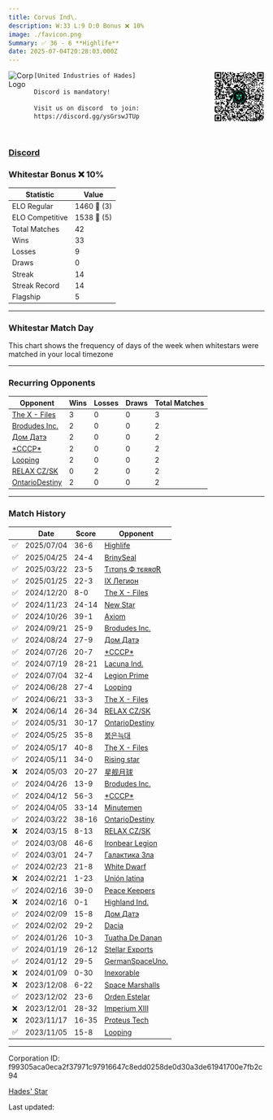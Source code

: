 ```yaml
---
title: ​Corvus Ind\.
description: W:33 L:9 D:0 Bonus ❌ 10%
image: ./favicon.png
Summary: ✅ 36 - 6 **Highlife**
date: 2025-07-04T20:28:03.000Z
---
```

<head>
<link rel="icon" type="image/x-icon" href="./favicon.ico">
</head>
<img align="left" width="50" height="50" src="./favicon.ico" alt="Corp Logo"><img align="right" width="100" height="100" src="./qr.png" alt="QR Code">

```
[United Industries of Hades]

Discord is mandatory! 

Visit us on discord  to join:
https://discord.gg/ysGrswJTUp
```
<br>

### [Discord](https://discord.gg/vPsNNxs)
### Whitestar Bonus ❌ 10%

| Statistic | Value |
| --- | --- |
| ELO Regular | 1460 🔺  (3)|
| ELO Competitive | 1538 🔺  (5)|
| Total Matches | 42 |
| Wins | 33 |
| Losses | 9 |
| Draws | 0 |
| Streak | 14 |
| Streak Record | 14 |
| Flagship | 5 |

---

### Whitestar Match Day

This chart shows the frequency of days of the week when whitestars were matched in your local timezone

<!-- Load Chart.js from jsDelivr CDN -->
<script src="https://cdn.jsdelivr.net/npm/chart.js@4.0.1"></script>

<!-- Create a canvas element where the chart will be rendered -->
<canvas id="myChart" width="400" height="200"></canvas>

<!-- JavaScript code to render the bar chart -->
<script>
    document.addEventListener("DOMContentLoaded", function() {
        // Ensure scanTime is an array; if empty, handle accordingly
        let timestamps = [1751228883,1745178478,1742183477,1737346897,1734291695,1731895002,1729477182,1726495556,1724066888,1721587037,1720983594,1719686494,1719166925,1718565598,1717960501,1716746557,1716174783,1715543241,1714963362,1714319967,1713732584,1712514185,1711915028,1710699911,1710098973,1709487509,1708880532,1708273834,1708111371,1707671629,1707665698,1707073628,1706443746,1705833403,1705228772,1704628046,1704375012,1701631257,1701049109,1701023561,1699820400,1698743281];

        const fontColor = 'rgba(64, 128, 160, 1)';

        // Function to convert Unix timestamps to day of the week (0=Sunday, 6=Saturday)
        function getDayOfWeek(timestamp) {
            return new Date(timestamp * 1000).getDay();
        }

        // Initialize an array to count occurrences for each day of the week
        let dayCounts = [0, 0, 0, 0, 0, 0, 0];

        // Populate the dayCounts array based on the scanTime data
        timestamps.forEach(ts => {
            let dayOfWeek = getDayOfWeek(ts);
            dayCounts[dayOfWeek]++;
        });

        // Chart.js configuration for the bar chart
        const data = {
            labels: ['Sunday', 'Monday', 'Tuesday', 'Wednesday', 'Thursday', 'Friday', 'Saturday'],
            datasets: [{
                data: dayCounts,
                backgroundColor: [
                    'rgba(0, 191, 255, 0.2)',   // Deep Sky Blue (Sunday)
                    'rgba(135, 206, 250, 0.2)', // Light Sky Blue (Monday)
                    'rgba(173, 216, 230, 0.2)', // Light Blue (Tuesday)
                    'rgba(214, 236, 243, 0.2)', // Custom light blue (Wednesday)
                    'rgba(173, 216, 230, 0.2)', // Light Blue (Thursday)
                    'rgba(135, 206, 250, 0.2)', // Light Sky Blue (Friday)
                    'rgba(0, 191, 255, 0.2)'    // Deep Sky Blue (Saturday)
                ],
                borderColor: [
                    'rgba(0, 191, 255, 1)',
                    'rgba(135, 206, 250, 1)',
                    'rgba(173, 216, 230, 1)',
                    'rgba(214, 236, 243, 1)',
                    'rgba(173, 216, 230, 1)',
                    'rgba(135, 206, 250, 1)',
                    'rgba(0, 191, 255, 1)'
                ],
                borderWidth: 1,
                minBarLength: 5
            }]
        };

        const config = {
            type: 'bar',
            data: data,
            options: {
                scales: {
                    y: {
                        beginAtZero: true,
                        ticks: {
                            stepSize: 1,
                            color: fontColor
                        },
                        grid: {
                            color: 'rgba(255, 255, 255, 0.2)'
                        }
                    },
                    x: {
                        ticks: {
                            color: fontColor
                        },
                        grid: {
                            display: false 
                        }
                    }
                },
                plugins: {
                    legend: {
                        display: false
                    }
                }
            }
        };

        // Render the chart
        const ctx = document.getElementById('myChart').getContext('2d');
        const myChart = new Chart(ctx, config);
    });
</script>
    
---
### Recurring Opponents

| Opponent | Wins | Losses | Draws | Total Matches |
| --- | --- | --- | --- | --- |
| [The X \- Files](https://ws.tsl.rocks/corp/f13cb0ae2dbb0654a2067c8749f86bce49edc5b520bd391c7af11948f23a41fb/) | 3 | 0 | 0 | 3 |
| [Brodudes Inc\.](https://ws.tsl.rocks/corp/774cdb53f03dd3b0e510fddcc7f25a9f8017a46393076d1acf45954241305466/) | 2 | 0 | 0 | 2 |
| [Дом Датэ](https://ws.tsl.rocks/corp/10cbcbd91c4084657bdab01ef573cc48170fbc4dd0ab533f96712f1cb6097ff2/) | 2 | 0 | 0 | 2 |
| [\*СССР\*](https://ws.tsl.rocks/corp/65faf5c743dd419a1573d1c665f229a41f1724e27d160e5d2b01a4417a707e0e/) | 2 | 0 | 0 | 2 |
| [Looping](https://ws.tsl.rocks/corp/08524086f45f2e6109e583baf940197663aa3e155c32fcdbb04f319343a5eb0c/) | 2 | 0 | 0 | 2 |
| [RELAX CZ/SK](https://ws.tsl.rocks/corp/051a82098a716580383e9ab0d025dd67a8e7ad93da00f1610c449a784f3dc825/) | 0 | 2 | 0 | 2 |
| [OntarioDestiny](https://ws.tsl.rocks/corp/806a86639b93c3a025e026bcedab96052be0e32b712c96217b3d5b330b3f5a6d/) | 2 | 0 | 0 | 2 |

---
### Match History

|  | Date | Score | Opponent |
| --- | --- | --- | --- |
| ✅ | 2025/07/04 | 36-6 | [Highlife](https://ws.tsl.rocks/corp/e667e116808de19118853c1729815a3431a83531f951514ab8aa77a345cc8e40/) |
| ✅ | 2025/04/25 | 24-4 | [BrinySeal](https://ws.tsl.rocks/corp/05ada6d14c0c53422b434d3d55b1440370f85e96f93c74992cb8c4eb8f5503ba/) |
| ✅ | 2025/03/22 | 23-5 | [Ƭιтαηѕ Ф тєʀʀσƦ](https://ws.tsl.rocks/corp/61696db57416971a365d3034c85eb5815c9ff04c0fbe5fa4be99689883df54af/) |
| ✅ | 2025/01/25 | 22-3 | [IX Легион](https://ws.tsl.rocks/corp/1621eab3bcc1ebffe496faadcde81cd31c503b2ac667ef88fbf2d64ea1f9908b/) |
| ✅ | 2024/12/20 | 8-0 | [The X \- Files](https://ws.tsl.rocks/corp/f13cb0ae2dbb0654a2067c8749f86bce49edc5b520bd391c7af11948f23a41fb/) |
| ✅ | 2024/11/23 | 24-14 | [New Star](https://ws.tsl.rocks/corp/76701c008d6499f16ec942e61adc3d6d80e931ff9407f8281b492789f8fab908/) |
| ✅ | 2024/10/26 | 39-1 | [Axiom](https://ws.tsl.rocks/corp/4000a010c205d318c766ba14fe1836eaab6652f1738a88cce8a8c69d0283e1b0/) |
| ✅ | 2024/09/21 | 25-9 | [Brodudes Inc\.](https://ws.tsl.rocks/corp/774cdb53f03dd3b0e510fddcc7f25a9f8017a46393076d1acf45954241305466/) |
| ✅ | 2024/08/24 | 27-9 | [Дом Датэ](https://ws.tsl.rocks/corp/10cbcbd91c4084657bdab01ef573cc48170fbc4dd0ab533f96712f1cb6097ff2/) |
| ✅ | 2024/07/26 | 20-7 | [\*СССР\*](https://ws.tsl.rocks/corp/65faf5c743dd419a1573d1c665f229a41f1724e27d160e5d2b01a4417a707e0e/) |
| ✅ | 2024/07/19 | 28-21 | [Lacuna Ind\.](https://ws.tsl.rocks/corp/09f1be75e07236be87e2fa3f6e2f82f396666cd220f25f1250ba8b9e71e1e1b7/) |
| ✅ | 2024/07/04 | 32-4 | [Legion Prime](https://ws.tsl.rocks/corp/4ec84e26e7ede18156541503f057342cbe9ac9ef9e53c7dbae99993832da067e/) |
| ✅ | 2024/06/28 | 27-4 | [Looping](https://ws.tsl.rocks/corp/08524086f45f2e6109e583baf940197663aa3e155c32fcdbb04f319343a5eb0c/) |
| ✅ | 2024/06/21 | 33-3 | [The X \- Files](https://ws.tsl.rocks/corp/f13cb0ae2dbb0654a2067c8749f86bce49edc5b520bd391c7af11948f23a41fb/) |
| ❌ | 2024/06/14 | 26-34 | [RELAX CZ/SK](https://ws.tsl.rocks/corp/051a82098a716580383e9ab0d025dd67a8e7ad93da00f1610c449a784f3dc825/) |
| ✅ | 2024/05/31 | 30-17 | [OntarioDestiny](https://ws.tsl.rocks/corp/806a86639b93c3a025e026bcedab96052be0e32b712c96217b3d5b330b3f5a6d/) |
| ✅ | 2024/05/25 | 35-8 | [붉은늑대](https://ws.tsl.rocks/corp/43d32b05645aaa9415d1c04ecbcea520d2ed5b90304770cb0ab3813cb86e2f49/) |
| ✅ | 2024/05/17 | 40-8 | [The X \- Files](https://ws.tsl.rocks/corp/f13cb0ae2dbb0654a2067c8749f86bce49edc5b520bd391c7af11948f23a41fb/) |
| ✅ | 2024/05/11 | 34-0 | [Rising star](https://ws.tsl.rocks/corp/b7037efd74e829aa4ac6e49960fa44cebe1477e23d25cf1640594d9168d630db/) |
| ❌ | 2024/05/03 | 20-27 | [星舰月球](https://ws.tsl.rocks/corp/b9a3e1e7fd3a235db7f440974db9210dc9a3b85c39fd437099f32f53cfe1e21c/) |
| ✅ | 2024/04/26 | 13-9 | [Brodudes Inc\.](https://ws.tsl.rocks/corp/774cdb53f03dd3b0e510fddcc7f25a9f8017a46393076d1acf45954241305466/) |
| ✅ | 2024/04/12 | 56-3 | [\*СССР\*](https://ws.tsl.rocks/corp/65faf5c743dd419a1573d1c665f229a41f1724e27d160e5d2b01a4417a707e0e/) |
| ✅ | 2024/04/05 | 33-14 | [Minutemen](https://ws.tsl.rocks/corp/9c909737404c072239b33c57ec002c06c45552ec1b97fe1d07eb95090e2346a8/) |
| ✅ | 2024/03/22 | 38-16 | [OntarioDestiny](https://ws.tsl.rocks/corp/806a86639b93c3a025e026bcedab96052be0e32b712c96217b3d5b330b3f5a6d/) |
| ❌ | 2024/03/15 | 8-13 | [RELAX CZ/SK](https://ws.tsl.rocks/corp/051a82098a716580383e9ab0d025dd67a8e7ad93da00f1610c449a784f3dc825/) |
| ✅ | 2024/03/08 | 46-6 | [Ironbear Legion](https://ws.tsl.rocks/corp/256873683be88bf78e3d4f1fda68e669c8be11e78a85f9add19e60facc9831b0/) |
| ✅ | 2024/03/01 | 24-7 | [Галактика Зла](https://ws.tsl.rocks/corp/1495d852070d8182229d3cb26e828265d4525a9ef97a9b377415b803b01d6101/) |
| ✅ | 2024/02/23 | 21-8 | [White Dwarf](https://ws.tsl.rocks/corp/02293e0ec2e4f96dcdcf4551de1cfa6a278a4c53ac62e80c4212912fa4eda15b/) |
| ❌ | 2024/02/21 | 1-23 | [Unión latina](https://ws.tsl.rocks/corp/9919a50d277644f496c19d5becdf40abb251d000345f049632329f0b35b7fbf1/) |
| ✅ | 2024/02/16 | 39-0 | [Peace Keepers](https://ws.tsl.rocks/corp/7ac71c394c017639785b3ecaa8087bd3b9a9d134e05d22703a3e18217da3380d/) |
| ❌ | 2024/02/16 | 0-1 | [Highland Ind\.](https://ws.tsl.rocks/corp/ba78f9ff67f8944bf4b0152d98968e0ad6c9c86cc2fc518284c0745060e90e2c/) |
| ✅ | 2024/02/09 | 15-8 | [Дом Датэ](https://ws.tsl.rocks/corp/10cbcbd91c4084657bdab01ef573cc48170fbc4dd0ab533f96712f1cb6097ff2/) |
| ✅ | 2024/02/02 | 29-2 | [Dacia](https://ws.tsl.rocks/corp/d8563bf3a556340ec2c88487fc9fedd13d21578ef770f81e2ddcc322204d9e8d/) |
| ✅ | 2024/01/26 | 10-3 | [Tuatha De Danan](https://ws.tsl.rocks/corp/7741dbd0c9e7ddbc162e374691cb3346e4bb6600840f7962ec4a4414d5d2f780/) |
| ✅ | 2024/01/19 | 26-12 | [Stellar Exports](https://ws.tsl.rocks/corp/44e91582df527f0e9d3977b4c713db38b9c73a98e95ba353eccdcc601e64d027/) |
| ✅ | 2024/01/12 | 29-5 | [GermanSpaceUno\.](https://ws.tsl.rocks/corp/47482f042b35cecaaaf58ee05b6672bab3c49469b039f75f304535ffd2d02491/) |
| ❌ | 2024/01/09 | 0-30 | [Inexorable](https://ws.tsl.rocks/corp/8343908ac19af8666d7765db00e5eb603d9e87bbbfe273c81d9b9b2329ca0827/) |
| ❌ | 2023/12/08 | 6-22 | [Space Marshalls](https://ws.tsl.rocks/corp/6a41cc36abf3a28a1c26bc22843f1892d6938e8eb1e8f8a10fd9e6e964e06c2c/) |
| ✅ | 2023/12/02 | 23-6 | [Orden Estelar](https://ws.tsl.rocks/corp/1da0142a6cc2fcab35a82ff4d7b591f4ffa96761419c6bf39154afded7ef7c2d/) |
| ❌ | 2023/12/01 | 28-32 | [Imperium XIII](https://ws.tsl.rocks/corp/0d52edf77b0cdeaaea6ebc20a7f5b6a60372b535bf96f556b31e2243dc8ee75a/) |
| ❌ | 2023/11/17 | 16-35 | [Proteus Tech](https://ws.tsl.rocks/corp/a9abf464e4301045ae4dbba7a5889a4e49d10e7e21f2e1011d9507cc5c45012b/) |
| ✅ | 2023/11/05 | 15-8 | [Looping](https://ws.tsl.rocks/corp/08524086f45f2e6109e583baf940197663aa3e155c32fcdbb04f319343a5eb0c/) |

---
Corporation ID: f99305aca0eca2f37971c97916647c8edd0258de0d30a3de61941700e7fb2c94

[Hades' Star](https://www.hadesstar.com)
<script src="/assets/localtime.js"></script>
<div>
  Last updated: <span class="last-updated-date" data-unix-time="1751660883"></span>
</div>